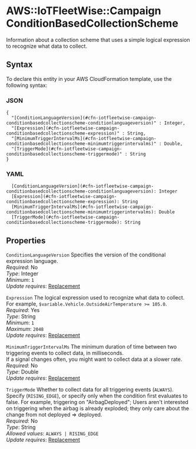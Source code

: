 # AWS::IoTFleetWise::Campaign ConditionBasedCollectionScheme<a name="aws-properties-iotfleetwise-campaign-conditionbasedcollectionscheme"></a>

Information about a collection scheme that uses a simple logical expression to recognize what data to collect\.

## Syntax<a name="aws-properties-iotfleetwise-campaign-conditionbasedcollectionscheme-syntax"></a>

To declare this entity in your AWS CloudFormation template, use the following syntax:

### JSON<a name="aws-properties-iotfleetwise-campaign-conditionbasedcollectionscheme-syntax.json"></a>

```
{
  "[ConditionLanguageVersion](#cfn-iotfleetwise-campaign-conditionbasedcollectionscheme-conditionlanguageversion)" : Integer,
  "[Expression](#cfn-iotfleetwise-campaign-conditionbasedcollectionscheme-expression)" : String,
  "[MinimumTriggerIntervalMs](#cfn-iotfleetwise-campaign-conditionbasedcollectionscheme-minimumtriggerintervalms)" : Double,
  "[TriggerMode](#cfn-iotfleetwise-campaign-conditionbasedcollectionscheme-triggermode)" : String
}
```

### YAML<a name="aws-properties-iotfleetwise-campaign-conditionbasedcollectionscheme-syntax.yaml"></a>

```
  [ConditionLanguageVersion](#cfn-iotfleetwise-campaign-conditionbasedcollectionscheme-conditionlanguageversion): Integer
  [Expression](#cfn-iotfleetwise-campaign-conditionbasedcollectionscheme-expression): String
  [MinimumTriggerIntervalMs](#cfn-iotfleetwise-campaign-conditionbasedcollectionscheme-minimumtriggerintervalms): Double
  [TriggerMode](#cfn-iotfleetwise-campaign-conditionbasedcollectionscheme-triggermode): String
```

## Properties<a name="aws-properties-iotfleetwise-campaign-conditionbasedcollectionscheme-properties"></a>

`ConditionLanguageVersion` <a name="cfn-iotfleetwise-campaign-conditionbasedcollectionscheme-conditionlanguageversion"></a>
Specifies the version of the conditional expression language\.  
_Required_: No  
_Type_: Integer  
_Minimum_: `1`  
_Update requires_: [Replacement](https://docs.aws.amazon.com/AWSCloudFormation/latest/UserGuide/using-cfn-updating-stacks-update-behaviors.html#update-replacement)

`Expression` <a name="cfn-iotfleetwise-campaign-conditionbasedcollectionscheme-expression"></a>
The logical expression used to recognize what data to collect\. For example, `$variable.Vehicle.OutsideAirTemperature >= 105.0`\.  
_Required_: Yes  
_Type_: String  
_Minimum_: `1`  
_Maximum_: `2048`  
_Update requires_: [Replacement](https://docs.aws.amazon.com/AWSCloudFormation/latest/UserGuide/using-cfn-updating-stacks-update-behaviors.html#update-replacement)

`MinimumTriggerIntervalMs` <a name="cfn-iotfleetwise-campaign-conditionbasedcollectionscheme-minimumtriggerintervalms"></a>
The minimum duration of time between two triggering events to collect data, in milliseconds\.  
If a signal changes often, you might want to collect data at a slower rate\.
_Required_: No  
_Type_: Double  
_Update requires_: [Replacement](https://docs.aws.amazon.com/AWSCloudFormation/latest/UserGuide/using-cfn-updating-stacks-update-behaviors.html#update-replacement)

`TriggerMode` <a name="cfn-iotfleetwise-campaign-conditionbasedcollectionscheme-triggermode"></a>
Whether to collect data for all triggering events \(`ALWAYS`\)\. Specify \(`RISING_EDGE`\), or specify only when the condition first evaluates to false\. For example, triggering on "AirbagDeployed"; Users aren't interested on triggering when the airbag is already exploded; they only care about the change from not deployed => deployed\.  
_Required_: No  
_Type_: String  
_Allowed values_: `ALWAYS | RISING_EDGE`  
_Update requires_: [Replacement](https://docs.aws.amazon.com/AWSCloudFormation/latest/UserGuide/using-cfn-updating-stacks-update-behaviors.html#update-replacement)
